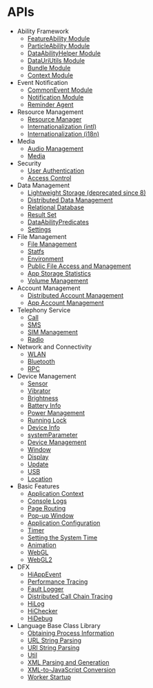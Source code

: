 # APIs

- Ability Framework
    -   [FeatureAbility Module](js-apis-featureAbility.md)
    -   [ParticleAbility Module](js-apis-particleAbility.md)
    -   [DataAbilityHelper Module](js-apis-dataAbilityHelper.md)
    -   [DataUriUtils Module](js-apis-DataUriUtils.md)
    -   [Bundle Module](js-apis-Bundle.md)
    -   [Context Module](js-apis-Context.md)
- Event Notification
    -   [CommonEvent Module](js-apis-commonEvent.md)
    -   [Notification Module](js-apis-notification.md)
    -   [Reminder Agent](js-apis-reminderAgent.md)
- Resource Management
    -   [Resource Manager](js-apis-resource-manager.md)
    -   [Internationalization \(intl\) ](js-apis-intl.md)
    -   [Internationalization \(i18n\) ](js-apis-i18n.md)
- Media
    -   [Audio Management](js-apis-audio.md)
    -   [Media](js-apis-media.md)
- Security
    - [User Authentication](js-apis-useriam-userauth.md)
    - [Access Control](js-apis-abilityAccessCtrl.md)
- Data Management
    -   [Lightweight Storage (deprecated since 8)](js-apis-data-storage.md)
    -   [Distributed Data Management](js-apis-distributed-data.md)
    -   [Relational Database](js-apis-data-rdb.md)
    -   [Result Set](js-apis-data-resultset.md)
    -   [DataAbilityPredicates](js-apis-data-ability.md)
    -   [Settings](js-apis-settings.md)
- File Management
    - [File Management](js-apis-fileio.md)
    - [Statfs](js-apis-statfs.md)
    - [Environment](js-apis-environment.md)
    - [Public File Access and Management](js-apis-filemanager.md)
    - [App Storage Statistics](js-apis-storage-statistics.md)
    - [Volume Management](js-apis-volumemanager.md)
-   Account Management
    -   [Distributed Account Management](js-apis-distributed-account.md)
    -   [App Account Management](js-apis-appAccount.md)
-   Telephony Service
    -   [Call](js-apis-call.md)
    -   [SMS](js-apis-sms.md)
    -   [SIM Management](js-apis-sim.md)
    -   [Radio](js-apis-radio.md)
- Network and Connectivity
    -   [WLAN](js-apis-wifi.md)  
    -   [Bluetooth](js-apis-bluetooth.md)
    -   [RPC](js-apis-rpc.md)
- Device Management
    -   [Sensor](js-apis-sensor.md)
    -   [Vibrator](js-apis-vibrator.md)
    -   [Brightness](js-apis-brightness.md)
    -   [Battery Info](js-apis-battery-info.md)
    -   [Power Management](js-apis-power.md)
    -   [Running Lock](js-apis-runninglock.md)
    -   [Device Info](js-apis-device-info.md)
    -   [systemParameter](js-apis-system-parameter.md)
    -   [Device Management](js-apis-device-manager.md)
    -   [Window](js-apis-window.md)
    -   [Display](js-apis-display.md)
    -   [Update](js-apis-update.md) 
    -   [USB](js-apis-usb.md)
    -   [Location](js-apis-geolocation.md)
- Basic Features
    -   [Application Context](js-apis-basic-features-app-context.md)
    -   [Console Logs](js-apis-basic-features-logs.md)
    -   [Page Routing](js-apis-basic-features-routes.md)
    -   [Pop-up Window](js-apis-basic-features-pop-up.md)
    -   [Application Configuration](js-apis-basic-features-configuration.md)
    -   [Timer](js-apis-basic-features-timer.md)
    -   [Setting the System Time](js-apis-system-time.md)
    -   [Animation](js-apis-basic-features-animator.md)
    -   [WebGL](js-apis-webgl.md)
    -   [WebGL2](js-apis-webgl2.md)
- DFX
    -   [HiAppEvent](js-apis-hiappevent.md)
    -   [Performance Tracing](js-apis-hitracemeter.md)
    -   [Fault Logger](js-apis-faultLogger.md)
    -   [Distributed Call Chain Tracing](js-apis-hitracechain.md)
    -   [HiLog](js-apis-hilog.md)
    -   [HiChecker](js-apis-hichecker.md)
    -   [HiDebug](js-apis-hidebug.md)
- Language Base Class Library
    -   [Obtaining Process Information](js-apis-process.md)
    -   [URL String Parsing](js-apis-url.md)
    -   [URI String Parsing](js-apis-uri.md)
    -   [Util](js-apis-util.md)
    -   [XML Parsing and Generation](js-apis-xml.md)
    -   [XML-to-JavaScript Conversion](js-apis-convertxml.md)
    -   [Worker Startup](js-apis-worker.md)

